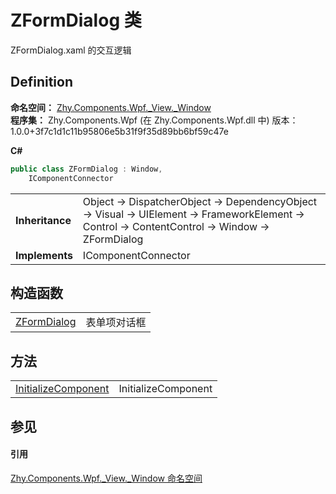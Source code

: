 # ZFormDialog 类


ZFormDialog.xaml 的交互逻辑



## Definition
**命名空间：** <a href="N_Zhy_Components_Wpf__View__Window.md">Zhy.Components.Wpf._View._Window</a>  
**程序集：** Zhy.Components.Wpf (在 Zhy.Components.Wpf.dll 中) 版本：1.0.0+3f7c1d1c11b95806e5b31f9f35d89bb6bf59c47e

**C#**
``` C#
public class ZFormDialog : Window, 
	IComponentConnector
```

<table><tr><td><strong>Inheritance</strong></td><td>Object  →  DispatcherObject  →  DependencyObject  →  Visual  →  UIElement  →  FrameworkElement  →  Control  →  ContentControl  →  Window  →  ZFormDialog</td></tr>
<tr><td><strong>Implements</strong></td><td>IComponentConnector</td></tr>
</table>



## 构造函数
<table>
<tr>
<td><a href="M_Zhy_Components_Wpf__View__Window_ZFormDialog__ctor.md">ZFormDialog</a></td>
<td>表单项对话框</td></tr>
</table>

## 方法
<table>
<tr>
<td><a href="M_Zhy_Components_Wpf__View__Window_ZFormDialog_InitializeComponent.md">InitializeComponent</a></td>
<td>InitializeComponent</td></tr>
</table>

## 参见


#### 引用
<a href="N_Zhy_Components_Wpf__View__Window.md">Zhy.Components.Wpf._View._Window 命名空间</a>  
